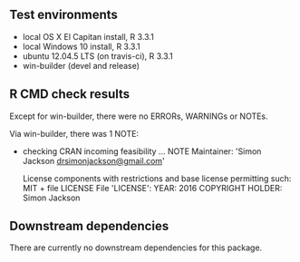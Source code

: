 ## Test environments
* local OS X El Capitan install, R 3.3.1
* local Windows 10 install, R 3.3.1
* ubuntu 12.04.5 LTS (on travis-ci), R 3.3.1
* win-builder (devel and release)

## R CMD check results

Except for win-builder, there were no ERRORs, WARNINGs or NOTEs.

Via win-builder, there was 1 NOTE:

* checking CRAN incoming feasibility ... NOTE
  Maintainer: 'Simon Jackson <drsimonjackson@gmail.com>'
  
  License components with restrictions and base license permitting such:
    MIT + file LICENSE
  File 'LICENSE':
    YEAR: 2016
    COPYRIGHT HOLDER: Simon Jackson

## Downstream dependencies

There are currently no downstream dependencies for this package.